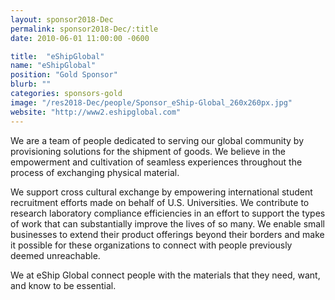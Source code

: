 ```yaml
---
layout: sponsor2018-Dec
permalink: sponsor2018-Dec/:title
date: 2010-06-01 11:00:00 -0600

title:  "eShipGlobal"
name: "eShipGlobal"
position: "Gold Sponsor"
blurb: ""
categories: sponsors-gold
image: "/res2018-Dec/people/Sponsor_eShip-Global_260x260px.jpg"
website: "http://www2.eshipglobal.com"
---
```


We are a team of people dedicated to serving our global community by provisioning solutions for the shipment of goods. We believe in the empowerment and cultivation of seamless experiences throughout the process of exchanging physical material.

We support cross cultural exchange by empowering international student recruitment efforts made on behalf of U.S. Universities. We contribute to research laboratory compliance efficiencies in an effort to support the types of work that can substantially improve the lives of so many. We enable small businesses to extend their product offerings beyond their borders and make it possible for these organizations to connect with people previously deemed unreachable.

We at eShip Global connect people with the materials that they need, want, and know to be essential.
